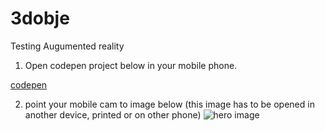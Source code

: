 # 3dobje
Testing Augumented reality
1. Open codepen project below in your mobile phone.

[codepen](https://codepen.io/iFun_Studios/full/XGzewv)

2. point your mobile cam to image below (this image has to be opened in another device, printed or on other phone)
![hero image](https://jeromeetienne.github.io/AR.js/data/images/HIRO.jpg)

